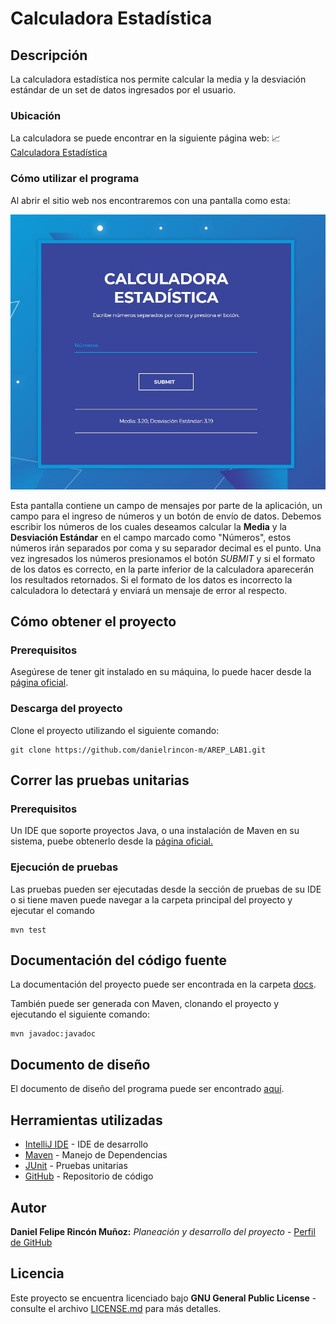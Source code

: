 # Calculadora Estadística

## Descripción

La calculadora estadística nos permite calcular la media y la desviación estándar de un set de datos ingresados por el usuario.

### Ubicación

La calculadora se puede encontrar en la siguiente página web: 📈[Calculadora Estadística][statsCalculator]

### Cómo utilizar el programa

Al abrir el sitio web nos encontraremos con una pantalla como esta:

![Pantalla Principal](/img/PantallaPrincipal.jpg)

Esta pantalla contiene un campo de mensajes por parte de la aplicación, un campo para el ingreso de números y un botón de envío de datos. Debemos escribir los números de los cuales deseamos calcular la **Media** y la **Desviación Estándar** en el campo marcado como "Números", estos números irán separados por coma y su separador decimal es el punto. Una vez ingresados los números presionamos el botón *SUBMIT* y si el formato de los datos es correcto, en la parte inferior de la calculadora aparecerán los resultados retornados. Si el formato de los datos es incorrecto la calculadora lo detectará y enviará un mensaje de error al respecto.

## Cómo obtener el proyecto

### Prerequisitos

Asegúrese de tener git instalado en su máquina, lo puede hacer desde la [página oficial][gitLink].

### Descarga del proyecto

Clone el proyecto utilizando el siguiente comando:

```
git clone https://github.com/danielrincon-m/AREP_LAB1.git
```

## Correr las pruebas unitarias

### Prerequisitos

Un IDE que soporte proyectos Java, o una instalación de Maven en su sistema, puebe obtenerlo desde
la [página oficial.][mvnLink]

### Ejecución de pruebas

Las pruebas pueden ser ejecutadas desde la sección de pruebas de su IDE o si tiene maven puede navegar a la carpeta
principal del proyecto y ejecutar el comando

```
mvn test
```

## Documentación del código fuente

La documentación del proyecto puede ser encontrada en la carpeta [docs](/docs).

También puede ser generada con Maven, clonando el proyecto y ejecutando el siguiente comando:

```
mvn javadoc:javadoc
```

## Documento de diseño

El documento de diseño del programa puede ser encontrado [aquí](Lab2_AREP.pdf).

## Herramientas utilizadas

* [IntelliJ IDE](https://www.jetbrains.com/es-es/idea/download/) - IDE de desarrollo
* [Maven](https://maven.apache.org/) - Manejo de Dependencias
* [JUnit](https://junit.org/junit4/) - Pruebas unitarias
* [GitHub](https://github.com/) - Repositorio de código

## Autor

**Daniel Felipe Rincón Muñoz:** *Planeación y desarrollo del proyecto* -
[Perfil de GitHub](https://github.com/danielrincon-m)

## Licencia

Este proyecto se encuentra licenciado bajo **GNU General Public License** - consulte el archivo [LICENSE.md](LICENSE.md)
para más detalles.

<!-- 
## Acknowledgments 

* Hat tip to anyone whose code was used
* Inspiration
* etc
-->

[gitLink]: https://git-scm.com/downloads
[statsCalculator]: https://statscalculator.herokuapp.com/calculator/
[mvnLink]: https://maven.apache.org/download.cgi
